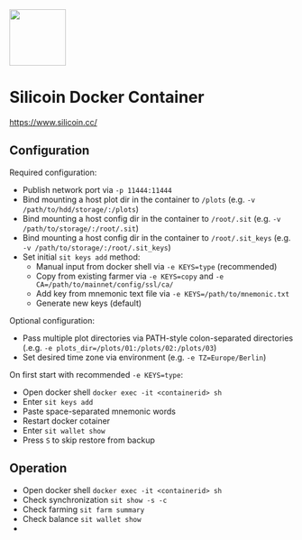 <img src="https://user-images.githubusercontent.com/59084371/122537541-3df38100-d058-11eb-8d68-503a0caa35af.PNG" width="100">

# Silicoin Docker Container
https://www.silicoin.cc/

## Configuration
Required configuration:
* Publish network port via `-p 11444:11444`
* Bind mounting a host plot dir in the container to `/plots`  (e.g. `-v /path/to/hdd/storage/:/plots`)
* Bind mounting a host config dir in the container to `/root/.sit`  (e.g. `-v /path/to/storage/:/root/.sit`)
* Bind mounting a host config dir in the container to `/root/.sit_keys`  (e.g. `-v /path/to/storage/:/root/.sit_keys`)
* Set initial `sit keys add` method:
  * Manual input from docker shell via `-e KEYS=type` (recommended)
  * Copy from existing farmer via `-e KEYS=copy` and `-e CA=/path/to/mainnet/config/ssl/ca/` 
  * Add key from mnemonic text file via `-e KEYS=/path/to/mnemonic.txt`
  * Generate new keys (default)

Optional configuration:
* Pass multiple plot directories via PATH-style colon-separated directories (.e.g. `-e plots_dir=/plots/01:/plots/02:/plots/03`)
* Set desired time zone via environment (e.g. `-e TZ=Europe/Berlin`)

On first start with recommended `-e KEYS=type`:
* Open docker shell `docker exec -it <containerid> sh`
* Enter `sit keys add`
* Paste space-separated mnemonic words
* Restart docker cotainer
* Enter `sit wallet show`
* Press `S` to skip restore from backup

## Operation
* Open docker shell `docker exec -it <containerid> sh`
* Check synchronization `sit show -s -c`
* Check farming `sit farm summary`
* Check balance `sit wallet show`
* 
